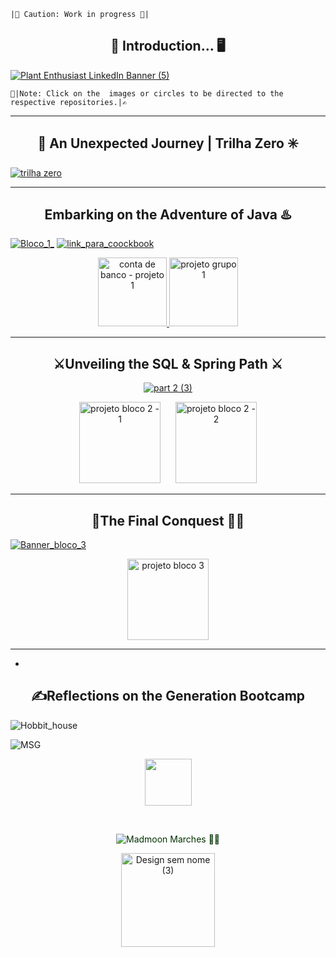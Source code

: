 
``|🚨 Caution: Work in progress 🚨| ``



<h2 align="center">🌳 Introduction... 🖥️</h2>
 
[![Plant Enthusiast LinkedIn Banner (5)](https://github.com/caoslourenco/Generation_Bootcamp_Java/assets/18141491/1bed3821-e8c4-4670-85ff-56c69a4016ea)](https://brazil.generation.org/sao-paulo/pessoa-desenvolvedora-web-2/)

``📍|Note: Click on the  images or circles to be directed to the respective repositories.|✍️ ``

***********************************************************************************************************************
<h2 align="center">🚪 An Unexpected Journey | Trilha Zero ✳️</h2>

[![trilha zero](https://github.com/caoslourenco/Generation_Bootcamp_Java/assets/18141491/dd20dd90-97e5-4f86-b7c8-fddd2f0badff)](https://github.com/caoslourenco/Generation_Bootcamp_Java/tree/main/Trilha_Zero)

***********************************************************************************************************************
<h2 align="center">Embarking on the Adventure of Java ♨️ </h2>

[![Bloco_1_](https://github.com/caoslourenco/Generation_Bootcamp_Java/assets/18141491/30c21def-72c8-4f9a-b17e-ec3ec80a0101)](https://github.com/caoslourenco/Generation_Bootcamp_Java/tree/main/Bloco_01)
[![link_para_coockbook](https://github.com/caoslourenco/Generation_Bootcamp_Java/assets/18141491/9379212a-5d24-4268-b577-2105c1d67c5d)](https://github.com/conteudoGeneration/cookbook_java_fullstack/)
 
<p align="center">
  <a href="https://github.com/caoslourenco/contabancaria">
    <img src="https://github.com/caoslourenco/Generation_Bootcamp_Java/assets/18141491/8985b9d6-a2dd-4299-a549-4e7ecdd5697e" width="110" alt="conta de banco - projeto 1">
  </a>
  <a href="https://github.com/caoslourenco/projeto_final_bloco_01">
    <img src="https://github.com/caoslourenco/Generation_Bootcamp_Java/assets/18141491/41875b3a-53b5-4133-bb10-54108182dbd9" width="110" alt="projeto grupo 1">
  </a>
</p>

********************************************************************************************************************************
 <h2 align="center">⚔️Unveiling the SQL & Spring Path ⚔️ </h2>

 <p align="center">
  <a href="https://github.com/caoslourenco/Generation_Bootcamp_Java/tree/main/Bloco_02">
    <img src="https://github.com/caoslourenco/Generation_Bootcamp_Java/assets/18141491/7f2b87d3-fc8f-4236-9110-f1ea1e558b9f" alt="part 2 (3)">
  </a>
</p>
 
<p align="center">
  <a href="https://github.com/caoslourenco/Como_the_llama_GameStore" style="display: inline-block; margin-right: 20px;">
    <img src="https://github.com/caoslourenco/Generation_Bootcamp_Java/assets/18141491/5c41f908-538f-4644-bc73-95c239850c52" width="130" alt="projeto bloco 2 - 1">
  </a>
  <a href="https://github.com/caoslourenco/devExplora" style="display: inline-block;">
    <img src="https://github.com/caoslourenco/Generation_Bootcamp_Java/assets/18141491/a7483913-d439-4f41-b814-e68884e470ac" width="130" alt="projeto bloco 2 - 2">
  </a>
</p>

********************************************************************************************************************************
 <h2 align="center">🏹The Final Conquest 🧙‍♂️</h2>
 

 [![Banner_bloco_3](https://github.com/caoslourenco/Generation_Bootcamp_Java/assets/18141491/4a749720-b8a7-4b3b-827f-233f67f60bd3)](https://github.com/caoslourenco/Generation_Bootcamp_Java/tree/main/Bloco_03)
 

<p align="center">
  <a href="[link_para_projeto_bloco_3]">
    <img src="https://github.com/caoslourenco/Generation_Bootcamp_Java/assets/18141491/b30d0122-b5fb-4779-8508-ad7c2ca0d029" width="130" alt="projeto bloco 3">
  </a>
</p>

<!-- <div align="left">

In the final installment of my journey, I stand at the threshold of React and the realm of the Final Project, yet the path remains obscured, the quest unfinished.

**Access our project:** **🚧 🏗️ 🚧**

### 🌱 About the project
In this chapter of our saga, we embark on a noble endeavor, a platform committed to...

### 🚀 Challenge
As we venture forth, our path is fraught with challenges, yet we press on, determined to overcome...

### 🎯 Our Mission
Our mission is clear: we seek to...

### 💪 Our Vision
Guided by our unwavering vision, we strive to encourage...
</div> 

### 📜 Our Values
Rooted in our principles, our values ​​are...

</div>

-->
********************************************************************************************************************************
 -
<h2 align="center">✍️Reflections on the Generation Bootcamp</h2>


![Hobbit_house](https://github.com/caoslourenco/Generation_Bootcamp_Java/assets/18141491/6bf9da58-bccc-46d7-8d0a-9b105e978ac2)
 
![MSG](https://github.com/caoslourenco/Generation_Bootcamp_Java/assets/18141491/7c3f1419-ba61-46b4-a33e-84b9f212bc34)

<p align="center">
  <a href="https://www.linkedin.com/in/camilla-lourenco/">
    <img src="https://github.com/caoslourenco/Generation_Bootcamp_Java/assets/18141491/87a5bad4-0008-48cc-8f9b-c1559a76cf28" width="75">
  </a>
</p>


&nbsp;
<p align="center" style="color: #003100;">
      <img src="https://komarev.com/ghpvc/?username=clouenc&label=Madmoon+marches+🧙‍♂️&color=003100" alt="Madmoon Marches 🧙‍♂️"/>
  </a>
</p>


<p align="center">
  <a href="https://github.com/caoslourenco/Generation_Bootcamp_Java">
    <img src="https://github.com/caoslourenco/Generation_Bootcamp_Java/assets/18141491/898d4b00-6916-48ce-942c-7f63b805fca8" alt="Design sem nome (3)" width="150"/>
  </a>
</p>

